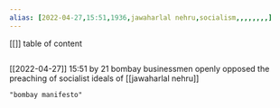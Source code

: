 ```yaml
---
alias: [2022-04-27,15:51,1936,jawaharlal nehru,socialism,,,,,,,,]
---
```

[[]]
table of content
```toc
```

[[2022-04-27]] 15:51
by 21 bombay businessmen
openly opposed the preaching of socialist ideals of [[jawaharlal nehru]]
```query
"bombay manifesto"
```